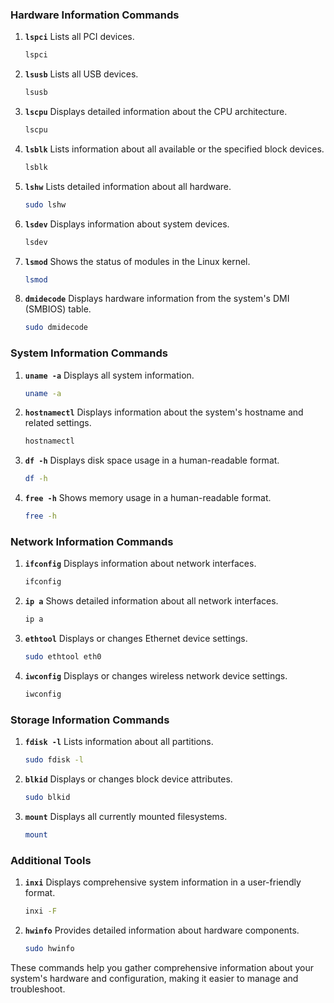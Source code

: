 
### Hardware Information Commands

1. **`lspci`**
   Lists all PCI devices.
   ```sh
   lspci
   ```

2. **`lsusb`**
   Lists all USB devices.
   ```sh
   lsusb
   ```

3. **`lscpu`**
   Displays detailed information about the CPU architecture.
   ```sh
   lscpu
   ```

4. **`lsblk`**
   Lists information about all available or the specified block devices.
   ```sh
   lsblk
   ```

5. **`lshw`**
   Lists detailed information about all hardware.
   ```sh
   sudo lshw
   ```

6. **`lsdev`**
   Displays information about system devices.
   ```sh
   lsdev
   ```

7. **`lsmod`**
   Shows the status of modules in the Linux kernel.
   ```sh
   lsmod
   ```

8. **`dmidecode`**
   Displays hardware information from the system's DMI (SMBIOS) table.
   ```sh
   sudo dmidecode
   ```

### System Information Commands

1. **`uname -a`**
   Displays all system information.
   ```sh
   uname -a
   ```

2. **`hostnamectl`**
   Displays information about the system's hostname and related settings.
   ```sh
   hostnamectl
   ```

3. **`df -h`**
   Displays disk space usage in a human-readable format.
   ```sh
   df -h
   ```

4. **`free -h`**
   Shows memory usage in a human-readable format.
   ```sh
   free -h
   ```

### Network Information Commands

1. **`ifconfig`**
   Displays information about network interfaces.
   ```sh
   ifconfig
   ```

2. **`ip a`**
   Shows detailed information about all network interfaces.
   ```sh
   ip a
   ```

3. **`ethtool`**
   Displays or changes Ethernet device settings.
   ```sh
   sudo ethtool eth0
   ```

4. **`iwconfig`**
   Displays or changes wireless network device settings.
   ```sh
   iwconfig
   ```

### Storage Information Commands

1. **`fdisk -l`**
   Lists information about all partitions.
   ```sh
   sudo fdisk -l
   ```

2. **`blkid`**
   Displays or changes block device attributes.
   ```sh
   sudo blkid
   ```

3. **`mount`**
   Displays all currently mounted filesystems.
   ```sh
   mount
   ```

### Additional Tools

1. **`inxi`**
   Displays comprehensive system information in a user-friendly format.
   ```sh
   inxi -F
   ```

2. **`hwinfo`**
   Provides detailed information about hardware components.
   ```sh
   sudo hwinfo
   ```

These commands help you gather comprehensive information about your system's hardware and configuration, making it easier to manage and troubleshoot.
